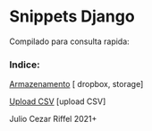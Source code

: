 # Snippets Django

Compilado para consulta rapida:

### Indice:

[Armazenamento](storagessnp/README.md) [ dropbox, storage]

[Upload CSV](csvfile/README.md) [upload CSV]



Julio Cezar Riffel 2021+